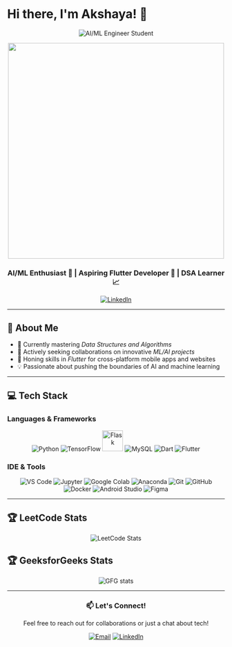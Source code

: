 # Hi there, I'm Akshaya! 👋

<div align="center">
  
  ![AI/ML Engineer Student](https://img.shields.io/badge/AI%2FML-Engineer%20Student-blueviolet?style=for-the-badge)
  
  <img src="https://i.giphy.com/media/v1.Y2lkPTc5MGI3NjExZ2RkbjNlNGF0ZG9jd2cxNTdqMTlseG90OGNidjJxOGZ6bmtqdDFlMiZlcD12MV9pbnRlcm5hbF9naWZfYnlfaWQmY3Q9Zw/8ydGiyf5Fr1nVb0J0C/giphy.gif" width="500"/>

  ### AI/ML Enthusiast 🤖 | Aspiring Flutter Developer 📱 | DSA Learner 📈

  [![LinkedIn](https://img.shields.io/badge/LinkedIn-0077B5?style=for-the-badge&logo=linkedin&logoColor=white)](https://www.linkedin.com/in/akshaya-siva-02aa43282)
  
</div>

---

## 🌟 About Me

- 🌱 Currently mastering *Data Structures and Algorithms*
- 👯 Actively seeking collaborations on innovative *ML/AI projects*
- 🍁 Honing skills in *Flutter* for cross-platform mobile apps and websites
- 💡 Passionate about pushing the boundaries of AI and machine learning

---

## 💻 Tech Stack

### Languages & Frameworks
<p align="center">
  <img src="https://img.icons8.com/color/48/000000/python.png" alt="Python" title="Python"/>
  <img src="https://img.icons8.com/color/48/000000/tensorflow.png" alt="TensorFlow" title="TensorFlow"/>
  <img src="https://img.icons8.com/ios-filled/50/flask.png" alt="Flask" title="Flask" width="48" height="48"/>
  <img src="https://img.icons8.com/color/48/mysql-logo.png" alt="MySQL" title="MySQL"/>
  <img src="https://img.icons8.com/color/48/dart.png" alt="Dart" title="Dart"/>
  <img src="https://img.icons8.com/color/48/flutter.png" alt="Flutter" title="Flutter"/>
</p>

### IDE & Tools
<p align="center">
  <img src="https://img.icons8.com/color/48/visual-studio-code-2019.png" alt="VS Code" title="VS Code"/>
  <img src="https://img.icons8.com/fluency/48/jupyter.png" alt="Jupyter" title="Jupyter"/>
  <img src="https://img.icons8.com/color/48/google-colab.png" alt="Google Colab" title="Google Colab"/>
  <img src="https://img.icons8.com/fluency/48/anaconda--v2.png" alt="Anaconda" title="Anaconda"/>
  <img src="https://img.icons8.com/color/48/git.png" alt="Git" title="Git"/>
  <img src="https://img.icons8.com/material-outlined/48/github.png" alt="GitHub" title="GitHub"/>
  <img src="https://img.icons8.com/fluency/48/docker.png" alt="Docker" title="Docker"/>
  <img src="https://img.icons8.com/color/48/android-studio--v2.png" alt="Android Studio" title="Android Studio"/>
  <img src="https://img.icons8.com/color/48/figma--v1.png" alt="Figma" title="Figma"/>
</p>

---

## 🏆 LeetCode Stats

<div align="center">
  
  ![LeetCode Stats](https://leetcard.jacoblin.cool/achu09?theme=unicorn&font=Marcellus)
  
</div>

## 🏆 GeeksforGeeks Stats
<div align="center">
  
  <img src="https://geeks-for-geeks-stats-card.vercel.app/?username=achunagcprd" alt="GFG stats"/>
  
</div>

---

<div align="center">

  ### 📫 Let's Connect!
  
  Feel free to reach out for collaborations or just a chat about tech!

  [![Email](https://img.shields.io/badge/Email-D14836?style=for-the-badge&logo=gmail&logoColor=white)](mailto:achunagu0923@gmail.com)
  [![LinkedIn](https://img.shields.io/badge/LinkedIn-0077B5?style=for-the-badge&logo=linkedin&logoColor=white)](https://www.linkedin.com/in/akshaya-siva-02aa43282)

</div>

